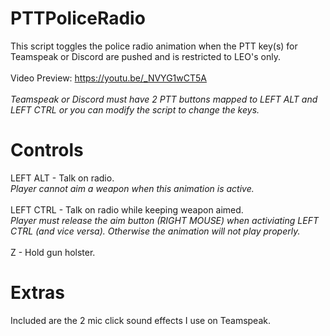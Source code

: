 # PTTPoliceRadio
This script toggles the police radio animation when the PTT key(s) for Teamspeak or Discord are pushed and is restricted to LEO's only.
<br><br>
Video Preview: https://youtu.be/_NVYG1wCT5A
<br><br>
*Teamspeak or Discord must have 2 PTT buttons mapped to LEFT ALT and LEFT CTRL or you can modify the script to change the keys.*
<br>
# Controls
LEFT ALT - Talk on radio.
<br>
*Player cannot aim a weapon when this animation is active.*
<br><br>
LEFT CTRL - Talk on radio while keeping weapon aimed.
<br>
*Player must release the aim button (RIGHT MOUSE) when activiating LEFT CTRL (and vice versa). Otherwise the animation will not play properly.*
<br><br>
Z - Hold gun holster.
# Extras
Included are the 2 mic click sound effects I use on Teamspeak.
